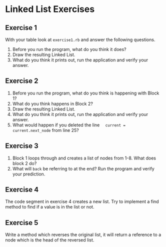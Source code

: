# Linked List Exercises

## Exercise 1

With your table look at `exercise1.rb` and answer the following questions.

1.  Before you run the program, what do you think it does?
2.  Draw the resulting Linked List.
3.  What do you think it prints out, run the application and verify your answer.

## Exercise 2

1.  Before you run the program, what do you think is happening with Block 1?
2.  What do you think happens in Block 2?
3.  Draw the resulting Linked List.
4.  What do you think it prints out, run the application and verify your answer.
5.  What would happen if you deleted the line `  current = current.next_node` from line 25?

## Exercise 3

1.  Block 1 loops through and creates a list of nodes from 1-8.  What does block 2 do?
2.  What will `back` be referring to at the end?  Run the program and verify your prediction.

## Exercise 4

The code segment in exercise 4 creates a new list.  Try to implement a find method to find if a value is in the list or not.

## Exercise 5

Write a method which reverses the original list, it will return a reference to a node which is the head of the reversed list.

